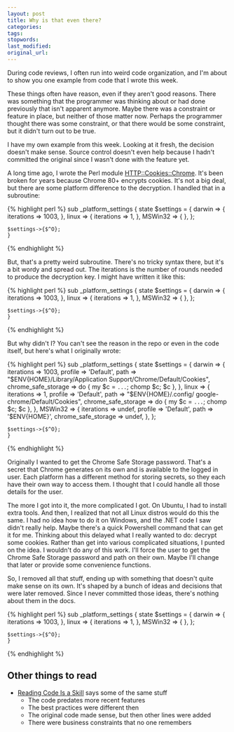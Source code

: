 ```yaml
---
layout: post
title: Why is that even there?
categories:
tags:
stopwords:
last_modified:
original_url:
---
```


During code reviews, I often run into weird code organization, and I'm about to show you one example from code that I wrote this week.

These things often have reason, even if they aren't good reasons. There was something that the programmer was thinking about or had done previously that isn't apparent anymore. Maybe there was a constraint or feature in place, but neither of those matter now. Perhaps the programmer thought there was some constraint, or that there would be some constraint, but it didn't turn out to be true.

I have my own example from this week. Looking at it fresh, the decision doesn't make sense. Source control doesn't even help because I hadn't committed the original since I wasn't done with the feature yet.

A long time ago, I wrote the Perl module [HTTP::Cookies::Chrome](https://metacpan.org/pod/HTTP::Cookies::Chrome). It's been broken for years because Chrome 80+ encrypts cookies. It's not a big deal, but there are some platform difference to the decryption. I handled that in a subroutine:

{% highlight perl %}
sub _platform_settings {
	state $settings = {
		darwin => {
			iterations => 1003,
			},
		linux => {
			iterations => 1,
			},
		MSWin32 => {
			},
		};

	$settings->{$^O};
	}
{% endhighlight %}


But, that's a pretty weird subroutine. There's no tricky syntax there, but it's a bit wordy and spread out. The iterations is the number of rounds needed to produce the decryption key. I might have written it like this:

{% highlight perl %}
sub _platform_settings {
	state $settings = {
		darwin  => { iterations => 1003, },
		linux   => { iterations =>    1, },
		MSWin32 => { },
		};

	$settings->{$^O};
	}
{% endhighlight %}

But why didn't I? You can't see the reason in the repo or even in the code itself, but here's what I originally wrote:

{% highlight perl %}
sub _platform_settings {
	state $settings = {
		darwin => {
			iterations => 1003,
			profile    => 'Default',
			path       => "$ENV{HOME}/Library/Application Support/Chrome/Default/Cookies",
			chrome_safe_storage => do { my $c = `...`; chomp $c; $c },
			},
		linux => {
			iterations => 1,
			profile    => 'Default',
			path       => "$ENV{HOME}/.config/ google-chrome/Default/Cookies",
			chrome_safe_storage => do { my $c = `...`; chomp $c; $c },
			},
		MSWin32 => {
			iterations => undef,
			profile    => 'Default',
			path       => '$ENV{HOME}\',
			chrome_safe_storage => undef,
			},
		};

	$settings->{$^O};
	}
{% endhighlight %}

Originally I wanted to get the Chrome Safe Storage password. That's a secret that Chrome generates on its own and is available to the logged in user. Each platform has a different method for storing secrets, so they each have their own way to access them. I thought that I could handle all those details for the user.

The more I got into it, the more complicated I got. On Ubuntu, I had to install extra tools. And then, I realized that not all Linux distros would do this the same. I had no idea how to do it on Windows, and the .NET code I saw didn't really help. Maybe there's a quick Powershell command that can get it for me. Thinking about this delayed what I really wanted to do: decrypt some cookies. Rather than get into various complicated situations, I punted on the idea. I wouldn't do any of this work. I'll force the user to get the Chrome Safe Storage password and path on their own. Maybe I'll change that later or provide some convenience functions.

So, I removed all that stuff, ending up with something that doesn't quite make sense on its own. It's shaped by a bunch of ideas and decisions that were later removed. Since I never committed those ideas, there's nothing about them in the docs.

{% highlight perl %}
sub _platform_settings {
	state $settings = {
		darwin => {
			iterations => 1003,
			},
		linux => {
			iterations => 1,
			},
		MSWin32 => {
			},
		};

	$settings->{$^O};
	}
{% endhighlight %}

## Other things to read

* [Reading Code Is a Skill](https://dzone.com/articles/reading-code-is-a-skill) says some of the same stuff
	* The code predates more recent features
	* The best practices were different then
	* The original code made sense, but then other lines were added
	* There were business constraints that no one remembers
